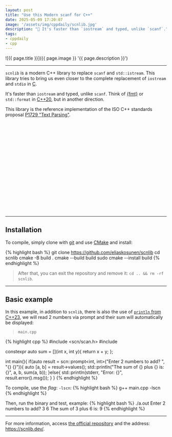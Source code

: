 ```yaml
---
layout: post
title: "Use this Modern scanf for C++"
date: 2025-05-09 17:20:07
image: '/assets/img/cppdaily/scnlib.jpg'
description: "🚀 It's faster than `iostream` and typed, unlike `scanf`."
tags:
- cppdaily
- cpp
---
```


![{{ page.title }}]({{ page.image }} '{{ page.description }}')

---

`scnlib` is a modern C++ library to replace `scanf` and `std::istream`. This library tries to bring us even closer to the complete replacement of `iostream`
and `stdio` in [C](https://terminalroot.com/tags#clanguage).

It's faster than `iostream` and typed, unlike `scanf`. Think of [{fmt}](https://github.com/fmtlib/fmt) or `std::format` in [C++20](https://terminalroot.com/tags#cpp), but in another direction.

This library is the reference implementation of the ISO C++ standards proposal [P1729 "Text Parsing"](https://wg21.link/p1729).


<!-- SQUARE - GAMES ROOT -->
<script async src="//pagead2.googlesyndication.com/pagead/js/adsbygoogle.js"></script>
<ins class="adsbygoogle"
style="display:inline-block;width:336px;height:280px"
data-ad-client="ca-pub-2838251107855362"
data-ad-slot="5351066970"></ins>
<script>
(adsbygoogle = window.adsbygoogle || []).push({});
</script>

---

## Installation
To compile, simply clone with [git](https://terminalroot.com/tags#git) and use [CMake](https://terminalroot.com/tags#cmake) and install:

{% highlight bash %}
git clone https://github.com/eliaskosunen/scnlib
cd scnlib
cmake -B build .
cmake --build build
sudo cmake --install build
{% endhighlight %}
> After that, you can exit the repository and remove it: `cd .. && rm -rf scnlib`.

---

## Basic example
In this example, in addition to `scnlib`, there is also the use of [`println` from C++23](https://terminalroot.com/how-to-install-gcc-14-and-use-cpp23/), we will read 2 numbers via prompt and their sum will automatically be displayed:

> `main.cpp`

{% highlight cpp %}
#include <scn/scan.h>
#include <print>

constexpr auto sum = [](int x, int y){
  return x + y;
};

int main(){
  if(auto result =
      scn::prompt<int, int>("Enter 2 numbers to add? ", "{} {}")){
      auto [a, b] = result->values(); std::println("The sum of {} plus {} is: {}", a, b, sum(a, b));
  }else{
      std::println(stderr, "Error: {}", result.error().msg());
  }
}
{% endhighlight %}

To compile, use the *flag*: `-lscn`:
{% highlight bash %}
g++ main.cpp -lscn
{% endhighlight %}

Then, run the binary and test, example:
{% highlight bash %}
./a.out
Enter 2 numbers to add? 3 6
The sum of 3 plus 6 is: 9
{% endhighlight %}

---

For more information, access [the official repository](https://github.com/eliaskosunen/scnlib) and the address: <https://scnlib.dev/>.

